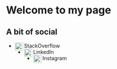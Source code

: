 # Welcome to my page

## A bit of social
- [<img align="left" alt="David Ansermot | StackOverflow" width="22px" src="https://cdn.jsdelivr.net/npm/simple-icons@v3/icons/stackoverflow.svg" />][stackoverflow] StackOverflow
- [<img align="left" alt="David Ansermot | LinkedIn" width="22px" src="https://cdn.jsdelivr.net/npm/simple-icons@v3/icons/linkedin.svg" />][linkedin] LinkedIn
- [<img align="left" alt="David Ansermot | Instagram" width="22px" src="https://cdn.jsdelivr.net/npm/simple-icons@3.12.3/icons/instagram.svg" />][instagram] Instagram

<!--

Here are some ideas to get you started:

- 🔭 I’m currently working on ...
- 🌱 I’m currently learning ...
- 👯 I’m looking to collaborate on ...
- 🤔 I’m looking for help with ...
- 💬 Ask me about ...
- 📫 How to reach me: ...
- 😄 Pronouns: ...
- ⚡ Fun fact: ...
-->

[stackoverflow]: https://stackoverflow.com/users/785593/david-ansermot
[linkedin]: https://www.linkedin.com/in/davidansermot/
[instagram]: https://www.instagram.com/marm.ch/
